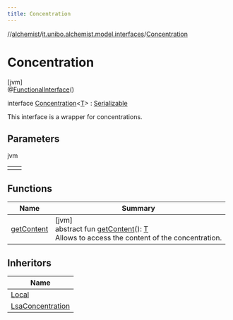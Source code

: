 ```yaml
---
title: Concentration
---
```

//[alchemist](../../../index.html)/[it.unibo.alchemist.model.interfaces](../index.html)/[Concentration](index.html)



# Concentration



[jvm]\
@[FunctionalInterface](https://docs.oracle.com/javase/8/docs/api/java/lang/FunctionalInterface.html)()



interface [Concentration](index.html)<[T](index.html)> : [Serializable](https://docs.oracle.com/javase/8/docs/api/java/io/Serializable.html)

This interface is a wrapper for concentrations.



## Parameters


jvm

| | |
|---|---|
| <T> |  |



## Functions


| Name | Summary |
|---|---|
| [getContent](get-content.html) | [jvm]<br>abstract fun [getContent](get-content.html)(): [T](../-node/index.html)<br>Allows to access the content of the concentration. |


## Inheritors


| Name |
|---|
| [Local](../../it.unibo.alchemist.model.implementations.concentrations/-local/index.html) |
| [LsaConcentration](../../it.unibo.alchemist.model.implementations.concentrations/-lsa-concentration/index.html) |

